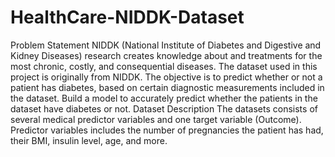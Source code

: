 # HealthCare-NIDDK-Dataset
Problem Statement      NIDDK (National Institute of Diabetes and Digestive and Kidney Diseases) research creates knowledge about and treatments for the most chronic, costly, and consequential diseases.     The dataset used in this project is originally from NIDDK. The objective is to predict whether or not a patient has diabetes, based on certain diagnostic measurements included in the dataset.     Build a model to accurately predict whether the patients in the dataset have diabetes or not.  Dataset Description  The datasets consists of several medical predictor variables and one target variable (Outcome). Predictor variables includes the number of pregnancies the patient has had, their BMI, insulin level, age, and more.
